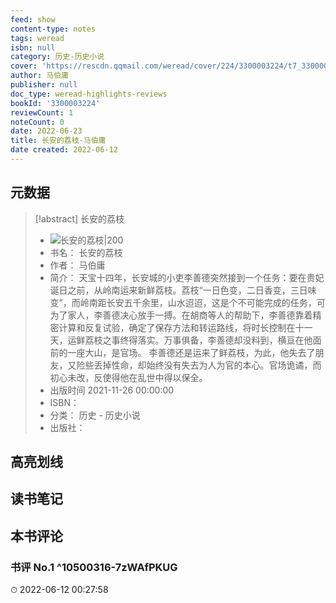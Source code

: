 ```yaml
---
feed: show
content-type: notes
tags: weread
isbn: null
category: 历史-历史小说
cover: 'https://rescdn.qqmail.com/weread/cover/224/3300003224/t7_3300003224.jpg'
author: 马伯庸
publisher: null
doc_type: weread-highlights-reviews
bookId: '3300003224'
reviewCount: 1
noteCount: 0
date: 2022-06-23
title: 长安的荔枝-马伯庸
date created: 2022-06-12
---
```


## 元数据

> [!abstract] 长安的荔枝
> - ![ 长安的荔枝|200](https://rescdn.qqmail.com/weread/cover/224/3300003224/t7_3300003224.jpg)
> - 书名： 长安的荔枝
> - 作者： 马伯庸
> - 简介： 天宝十四年，长安城的小吏李善德突然接到一个任务：要在贵妃诞日之前，从岭南运来新鲜荔枝。荔枝“一日色变，二日香变，三日味变”，而岭南距长安五千余里，山水迢迢，这是个不可能完成的任务，可为了家人，李善德决心放手一搏。在胡商等人的帮助下，李善德靠着精密计算和反复试验，确定了保存方法和转运路线，将时长控制在十一天，运鲜荔枝之事终得落实。万事俱备，李善德却没料到，横亘在他面前的一座大山，是官场。 李善德还是运来了鲜荔枝，为此，他失去了朋友，又险些丢掉性命，却始终没有失去为人为官的本心。官场诡谲，而初心未改，反使得他在乱世中得以保全。
> - 出版时间 2021-11-26 00:00:00
> - ISBN：
> - 分类： 历史 - 历史小说
> - 出版社：

## 高亮划线

## 读书笔记

## 本书评论

### 书评 No.1  ^10500316-7zWAfPKUG

⏱ 2022-06-12 00:27:58
